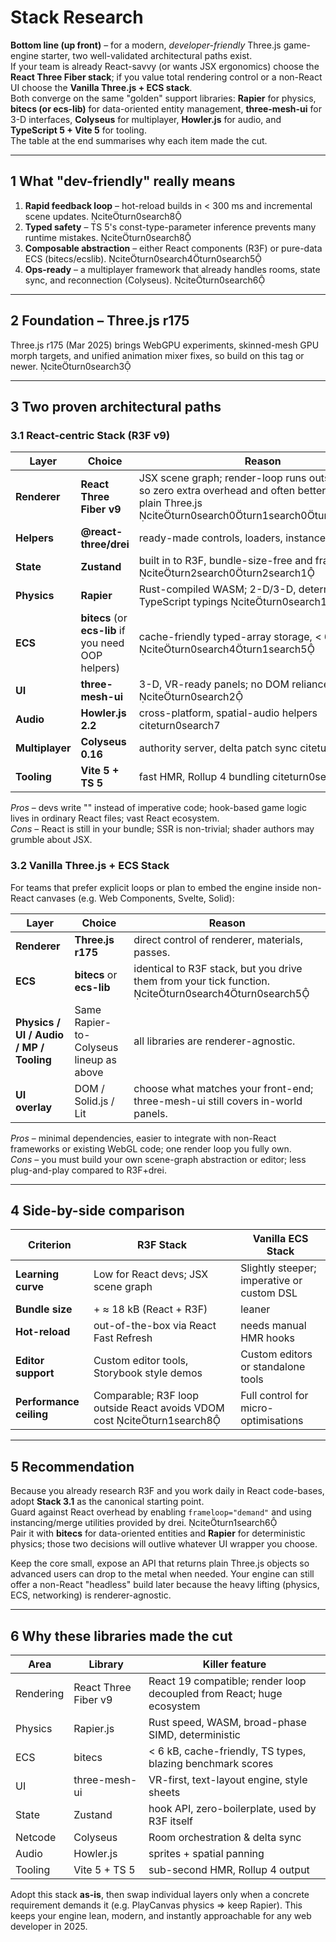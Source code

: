 # Stack Research

**Bottom line (up front)** – for a modern, _developer-friendly_ Three.js game-engine starter, two well-validated architectural paths exist.  
If your team is already React-savvy (or wants JSX ergonomics) choose the **React Three Fiber stack**; if you value total rendering control or a non-React UI choose the **Vanilla Three.js + ECS stack**.  
Both converge on the same "golden" support libraries: **Rapier** for physics, **bitecs (or ecs-lib)** for data-oriented entity management, **three-mesh-ui** for 3-D interfaces, **Colyseus** for multiplayer, **Howler.js** for audio, and **TypeScript 5 + Vite 5** for tooling.  
The table at the end summarises why each item made the cut.

---

## 1 What "dev-friendly" really means

1. **Rapid feedback loop** – hot-reload builds in < 300 ms and incremental scene updates. citeturn0search8
2. **Typed safety** – TS 5's const-type-parameter inference prevents many runtime mistakes. citeturn0search8
3. **Composable abstraction** – either React components (R3F) or pure-data ECS (bitecs/ecslib). citeturn0search4turn0search5
4. **Ops-ready** – a multiplayer framework that already handles rooms, state sync, and reconnection (Colyseus). citeturn0search6

---

## 2 Foundation – Three.js r175

Three.js r175 (Mar 2025) brings WebGPU experiments, skinned-mesh GPU morph targets, and unified animation mixer fixes, so build on this tag or newer. citeturn0search3

---

## 3 Two proven architectural paths

### 3.1 React-centric Stack (R3F v9)

| Layer           | Choice                                              | Reason                                                                                                                                                             |
| --------------- | --------------------------------------------------- | ------------------------------------------------------------------------------------------------------------------------------------------------------------------ |
| **Renderer**    | **React Three Fiber v9**                            | JSX scene graph; render-loop runs outside React so zero extra overhead and often better scaling than plain Three.js ﻿citeturn0search0turn1search0turn1search8 |
| **Helpers**     | **@react-three/drei**                               | ready-made controls, loaders, instanced meshes.                                                                                                                    |
| **State**       | **Zustand**                                         | built in to R3F, bundle-size-free and frame-safe ﻿citeturn2search0turn2search1                                                                                 |
| **Physics**     | **Rapier**                                          | Rust-compiled WASM; 2-D/3-D, deterministic, TypeScript typings ﻿citeturn0search1                                                                                |
| **ECS**         | **bitecs** (or **ecs-lib** if you need OOP helpers) | cache-friendly typed-array storage, < 6 kB ﻿citeturn0search4turn1search5                                                                                       |
| **UI**          | **three-mesh-ui**                                   | 3-D, VR-ready panels; no DOM reliance ﻿citeturn0search2                                                                                                         |
| **Audio**       | **Howler.js 2.2**                                   | cross-platform, spatial-audio helpers ﻿citeturn0search7                                                                                                            |
| **Multiplayer** | **Colyseus 0.16**                                   | authority server, delta patch sync ﻿citeturn0search6                                                                                                               |
| **Tooling**     | **Vite 5 + TS 5**                                   | fast HMR, Rollup 4 bundling ﻿citeturn0search8                                                                                                                      |

_Pros_ – devs write "<Box position={[0,1,0]} />" instead of imperative code; hook-based game logic lives in ordinary React files; vast React ecosystem.  
_Cons_ – React is still in your bundle; SSR is non-trivial; shader authors may grumble about JSX.

### 3.2 Vanilla Three.js + ECS Stack

For teams that prefer explicit loops or plan to embed the engine inside non-React canvases (e.g. Web Components, Svelte, Solid):

| Layer                                   | Choice                                  | Reason                                                                                               |
| --------------------------------------- | --------------------------------------- | ---------------------------------------------------------------------------------------------------- |
| **Renderer**                            | **Three.js r175**                       | direct control of renderer, materials, passes.                                                       |
| **ECS**                                 | **bitecs** or **ecs-lib**               | identical to R3F stack, but you drive them from your tick function. citeturn0search4turn0search5 |
| **Physics / UI / Audio / MP / Tooling** | Same Rapier-to-Colyseus lineup as above | all libraries are renderer-agnostic.                                                                 |
| **UI overlay**                          | DOM / Solid.js / Lit                    | choose what matches your front-end; three-mesh-ui still covers in-world panels.                      |

_Pros_ – minimal dependencies, easier to integrate with non-React frameworks or existing WebGL code; one render loop you fully own.  
_Cons_ – you must build your own scene-graph abstraction or editor; less plug-and-play compared to R3F+drei.

---

## 4 Side-by-side comparison

| Criterion               | R3F Stack                                                                | Vanilla ECS Stack                          |
| ----------------------- | ------------------------------------------------------------------------ | ------------------------------------------ |
| **Learning curve**      | Low for React devs; JSX scene graph                                      | Slightly steeper; imperative or custom DSL |
| **Bundle size**         | + ≈ 18 kB (React + R3F)                                                  | leaner                                     |
| **Hot-reload**          | out-of-the-box via React Fast Refresh                                    | needs manual HMR hooks                     |
| **Editor support**      | Custom editor tools, Storybook style demos                               | Custom editors or standalone tools         |
| **Performance ceiling** | Comparable; R3F loop outside React avoids VDOM cost ﻿citeturn1search8 | Full control for micro-optimisations       |

---

## 5 Recommendation

Because you already research R3F and you work daily in React code-bases, adopt **Stack 3.1** as the canonical starting point.  
Guard against React overhead by enabling `frameloop="demand"` and using instancing/merge utilities provided by drei. ﻿citeturn1search6  
Pair it with **bitecs** for data-oriented entities and **Rapier** for deterministic physics; those two decisions will outlive whatever UI wrapper you choose.

Keep the core small, expose an API that returns plain Three.js objects so advanced users can drop to the metal when needed. Your engine can still offer a non-React "headless" build later because the heavy lifting (physics, ECS, networking) is renderer-agnostic.

---

## 6 Why these libraries made the cut

| Area      | Library              | Killer feature                                                        |
| --------- | -------------------- | --------------------------------------------------------------------- |
| Rendering | React Three Fiber v9 | React 19 compatible; render loop decoupled from React; huge ecosystem |
| Physics   | Rapier.js            | Rust speed, WASM, broad-phase SIMD, deterministic                     |
| ECS       | bitecs               | < 6 kB, cache-friendly, TS types, blazing benchmark scores            |
| UI        | three-mesh-ui        | VR-first, text-layout engine, style sheets                            |
| State     | Zustand              | hook API, zero-boilerplate, used by R3F itself                        |
| Netcode   | Colyseus             | Room orchestration & delta sync                                       |
| Audio     | Howler.js            | sprites + spatial panning                                             |
| Tooling   | Vite 5 + TS 5        | sub-second HMR, Rollup 4 output                                       |

Adopt this stack **as-is**, then swap individual layers only when a concrete requirement demands it (e.g. PlayCanvas physics => keep Rapier). This keeps your engine lean, modern, and instantly approachable for any web developer in 2025.

